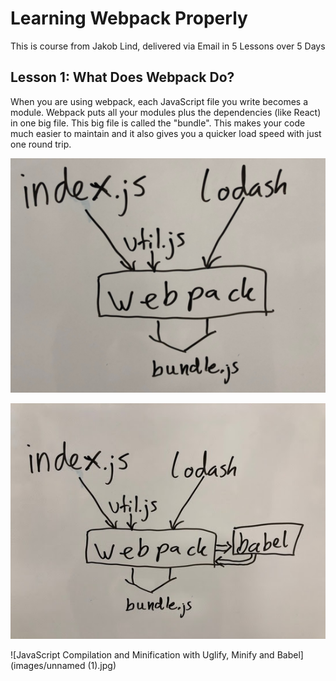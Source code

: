 # Learning Webpack Properly

This is course from Jakob Lind, delivered via Email in 5 Lessons over 5 Days

## Lesson 1: What Does Webpack Do?

When you are using webpack, each JavaScript file you write becomes a module. Webpack puts all your modules plus the dependencies (like React) in one big file. This big file is called the "bundle". This makes your code much easier to maintain and it also gives you a quicker load speed with just one round trip.

![JavaScript Compilation](images/unnamed.png)

![JavaScript Compilation With Babel](images/unnamed.jpg)

![JavaScript Compilation and Minification with Uglify, Minify and Babel](images/unnamed (1).jpg)
